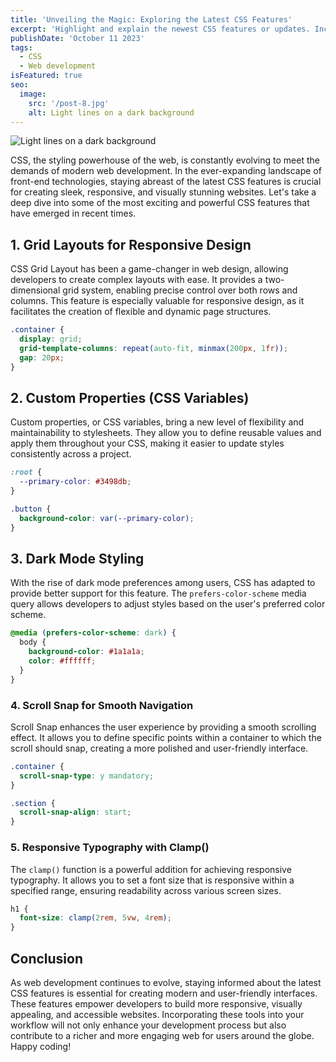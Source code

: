 ```yaml
---
title: 'Unveiling the Magic: Exploring the Latest CSS Features'
excerpt: 'Highlight and explain the newest CSS features or updates. Include examples and demonstrate how these features can enhance the styling and layout of web pages.'
publishDate: 'October 11 2023'
tags:
  - CSS
  - Web development
isFeatured: true
seo:
  image:
    src: '/post-8.jpg'
    alt: Light lines on a dark background
---
```


![Light lines on a dark background](/post-8.jpg)

CSS, the styling powerhouse of the web, is constantly evolving to meet the demands of modern web development. In the ever-expanding landscape of front-end technologies, staying abreast of the latest CSS features is crucial for creating sleek, responsive, and visually stunning websites. Let's take a deep dive into some of the most exciting and powerful CSS features that have emerged in recent times.

## 1. **Grid Layouts for Responsive Design**

CSS Grid Layout has been a game-changer in web design, allowing developers to create complex layouts with ease. It provides a two-dimensional grid system, enabling precise control over both rows and columns. This feature is especially valuable for responsive design, as it facilitates the creation of flexible and dynamic page structures.

```css
.container {
  display: grid;
  grid-template-columns: repeat(auto-fit, minmax(200px, 1fr));
  gap: 20px;
}
```

## 2. **Custom Properties (CSS Variables)**

Custom properties, or CSS variables, bring a new level of flexibility and maintainability to stylesheets. They allow you to define reusable values and apply them throughout your CSS, making it easier to update styles consistently across a project.

```css
:root {
  --primary-color: #3498db;
}

.button {
  background-color: var(--primary-color);
}
```

## 3. **Dark Mode Styling**

With the rise of dark mode preferences among users, CSS has adapted to provide better support for this feature. The `prefers-color-scheme` media query allows developers to adjust styles based on the user's preferred color scheme.

```css
@media (prefers-color-scheme: dark) {
  body {
    background-color: #1a1a1a;
    color: #ffffff;
  }
}
```

### 4. **Scroll Snap for Smooth Navigation**

Scroll Snap enhances the user experience by providing a smooth scrolling effect. It allows you to define specific points within a container to which the scroll should snap, creating a more polished and user-friendly interface.

```css
.container {
  scroll-snap-type: y mandatory;
}

.section {
  scroll-snap-align: start;
}
```

### 5. **Responsive Typography with Clamp()**

The `clamp()` function is a powerful addition for achieving responsive typography. It allows you to set a font size that is responsive within a specified range, ensuring readability across various screen sizes.

```css
h1 {
  font-size: clamp(2rem, 5vw, 4rem);
}
```

## Conclusion

As web development continues to evolve, staying informed about the latest CSS features is essential for creating modern and user-friendly interfaces. These features empower developers to build more responsive, visually appealing, and accessible websites. Incorporating these tools into your workflow will not only enhance your development process but also contribute to a richer and more engaging web for users around the globe. Happy coding!
